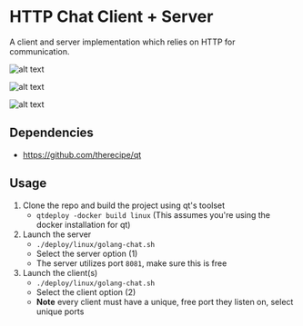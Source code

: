 
# HTTP Chat Client + Server

A client and server implementation which relies on HTTP for communication.

![alt text](https://storage.googleapis.com/shanew/GolangChat/Chat1.png "Config Screen")

![alt text](https://storage.googleapis.com/shanew/GolangChat/Chat2.png "Chat Room Management Screen")

![alt text](https://storage.googleapis.com/shanew/GolangChat/Chat3.png "Chat Room Screen")

## Dependencies
* https://github.com/therecipe/qt

## Usage
1. Clone the repo and build the project using qt's toolset
    * `qtdeploy -docker build linux` (This assumes you're using the docker installation for qt)
2. Launch the server
    * `./deploy/linux/golang-chat.sh`
    * Select the server option (1)
    * The server utilizes port `8081`, make sure this is free
3. Launch the client(s)
    * `./deploy/linux/golang-chat.sh`
    * Select the client option (2)
    * **Note** every client must have a unique, free port they listen on, select unique ports

